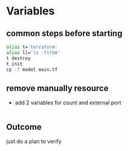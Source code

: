 # Variables

## common steps before starting

```bash
alias t='terraform'
alias ll='ls -ltrhA'
t destroy
t init
cp -f model main.tf
````

## remove manually resource
- add 2 variables for count and external port

```bash

````

## Outcome
just do a plan to verify

